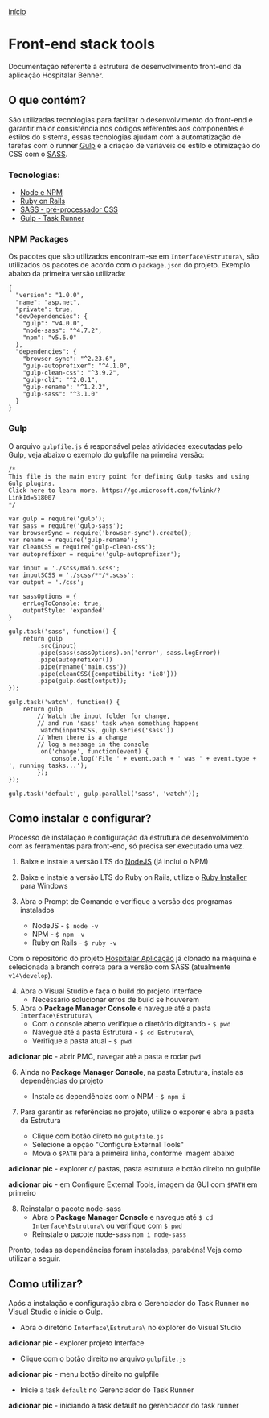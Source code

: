 [início](https://github.com/uxluissilva/ux-docs)

# Front-end stack tools

Documentação referente à estrutura de desenvolvimento front-end da aplicação Hospitalar Benner. 


## O que contém?
São utilizadas tecnologias para facilitar o desenvolvimento do front-end e garantir maior consistência nos códigos referentes aos componentes e estilos do sistema, essas tecnologias ajudam com a automatização de tarefas com o runner [Gulp](https://gulpjs.com/) e a criação de variáveis de estilo e otimização do CSS com o [SASS](https://sass-lang.com/).

### Tecnologias:

- [Node e NPM](https://nodejs.org/en/)
- [Ruby on Rails](https://rubyinstaller.org/)
- [SASS - pré-processador CSS](https://sass-lang.com/)
- [Gulp - Task Runner](https://gulpjs.com/)


### NPM Packages
Os pacotes que são utilizados encontram-se em `Interface\Estrutura\`, são utilizados os pacotes de acordo com o `package.json` do projeto. Exemplo abaixo da primeira versão  utilizada:
```
{
  "version": "1.0.0",
  "name": "asp.net",
  "private": true,
  "devDependencies": {
    "gulp": "v4.0.0",
    "node-sass": "^4.7.2",
    "npm": "v5.6.0"
  },
  "dependencies": {
    "browser-sync": "^2.23.6",
    "gulp-autoprefixer": "^4.1.0",
    "gulp-clean-css": "^3.9.2",
    "gulp-cli": "^2.0.1",
    "gulp-rename": "^1.2.2",
    "gulp-sass": "^3.1.0"
  }
}
```


### Gulp
O arquivo `gulpfile.js` é responsável pelas atividades executadas pelo Gulp, veja abaixo o exemplo do gulpfile na primeira versão:
```
/*
This file is the main entry point for defining Gulp tasks and using Gulp plugins.
Click here to learn more. https://go.microsoft.com/fwlink/?LinkId=518007
*/

var gulp = require('gulp');
var sass = require('gulp-sass');
var browserSync = require('browser-sync').create();
var rename = require('gulp-rename');
var cleanCSS = require('gulp-clean-css');
var autoprefixer = require('gulp-autoprefixer');

var input = './scss/main.scss';
var inputSCSS = './scss/**/*.scss';
var output = './css';

var sassOptions = {
    errLogToConsole: true,
    outputStyle: 'expanded'
}

gulp.task('sass', function() {
    return gulp
        .src(input)
        .pipe(sass(sassOptions).on('error', sass.logError))
        .pipe(autoprefixer())
        .pipe(rename('main.css'))
        .pipe(cleanCSS({compatibility: 'ie8'}))
        .pipe(gulp.dest(output));
});

gulp.task('watch', function() {
    return gulp
        // Watch the input folder for change,
        // and run 'sass' task when something happens
        .watch(inputSCSS, gulp.series('sass'))
        // When there is a change
        // log a message in the console
        .on('change', function(event) {
            console.log('File ' + event.path + ' was ' + event.type + ', running tasks...');
        });
});

gulp.task('default', gulp.parallel('sass', 'watch'));
```


## Como instalar e configurar?
Processo de instalação e configuração da estrutura de desenvolvimento com as ferramentas para front-end, só precisa ser executado uma vez.

1. Baixe e instale a versão LTS do [NodeJS](https://nodejs.org/en/) (já inclui o NPM)
2. Baixe e instale a versão LTS do Ruby on Rails, utilize o [Ruby Installer](https://rubyinstaller.org/) para Windows
3. Abra o Prompt de Comando e verifique a versão dos programas instalados

	- NodeJS - `$ node -v`
	- NPM - `$ npm -v`
	- Ruby on Rails - `$ ruby -v`

Com o repositório do projeto [Hospitalar Aplicação](https://github.com/bennersaude/Hospitalar_Aplicacao) já clonado na máquina e selecionada a branch correta para a versão com SASS (atualmente `v14\develop`).

4. Abra o Visual Studio e faça o build do projeto Interface 
	- Necessário solucionar erros de build se houverem
5. Abra o **Package Manager Console** e navegue até a pasta `Interface\Estrutura\`
	- Com o console aberto verifique o diretório digitando - `$ pwd`
	- Navegue até a pasta Estrutura - `$ cd Estrutura\`
	- Verifique a pasta atual - `$ pwd`

**adicionar pic** - abrir PMC, navegar até a pasta e rodar `pwd`

6. Ainda no **Package Manager Console**, na pasta Estrutura, instale as dependências do projeto
	- Instale as dependências com o NPM - `$ npm i`

7. Para garantir as referências no projeto, utilize o exporer e abra a pasta da Estrutura
	- Clique com botão direto no `gulpfile.js`
	- Selecione a opção "Configure External Tools"
	- Mova o `$PATH` para a primeira linha, conforme imagem abaixo

**adicionar pic** - explorer c/ pastas, pasta estrutura e botão direito no gulpfile 

**adicionar pic** - em Configure External Tools, imagem da GUI com `$PATH` em primeiro

8. Reinstalar o pacote node-sass
	- Abra o **Package Manager Console** e navegue até `$ cd Interface\Estrutura\` ou verifique  com `$ pwd`
	- Reinstale o pacote node-sass `npm i node-sass`

Pronto, todas as dependências foram instaladas, parabéns! Veja como utilizar a seguir.


## Como utilizar?
Após a instalação e configuração abra o Gerenciador do Task Runner no Visual Studio e inicie o Gulp.
- Abra o diretório `Interface\Estrutura\` no explorer do Visual Studio 

**adicionar pic** - explorer projeto Interface

- Clique com o botão direito no arquivo `gulpfile.js`

**adicionar pic** - menu botão direito no gulpfile

- Inicie a task `default` no Gerenciador do Task Runner

**adicionar pic** - iniciando a task default no gerenciador do task runner






